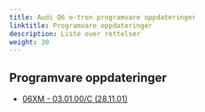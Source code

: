 ```yaml
---
title: Audi Q6 e-tron programvare oppdateringer
linktitle: Programvare oppdateringer
description: Liste over rettelser
weight: 30
---
```


## Programvare oppdateringer

- [06XM - 03.01.00/C (28.11.01)](patch06xm)


